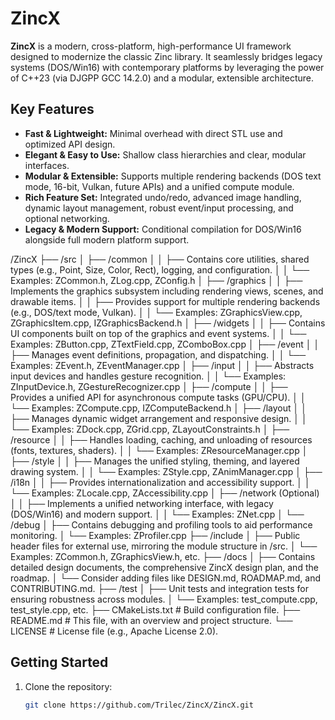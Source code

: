 # ZincX

**ZincX** is a modern, cross-platform, high-performance UI framework designed to modernize the classic Zinc library. It seamlessly bridges legacy systems (DOS/Win16) with contemporary platforms by leveraging the power of C++23 (via DJGPP GCC 14.2.0) and a modular, extensible architecture.

## Key Features
- **Fast & Lightweight:** Minimal overhead with direct STL use and optimized API design.
- **Elegant & Easy to Use:** Shallow class hierarchies and clear, modular interfaces.
- **Modular & Extensible:** Supports multiple rendering backends (DOS text mode, 16-bit, Vulkan, future APIs) and a unified compute module.
- **Rich Feature Set:** Integrated undo/redo, advanced image handling, dynamic layout management, robust event/input processing, and optional networking.
- **Legacy & Modern Support:** Conditional compilation for DOS/Win16 alongside full modern platform support.

/ZincX
├── /src
│   ├── /common
│   │   ├── Contains core utilities, shared types (e.g., Point, Size, Color, Rect), logging, and configuration.
│   │   └── Examples: ZCommon.h, ZLog.cpp, ZConfig.h
│   ├── /graphics
│   │   ├── Implements the graphics subsystem including rendering views, scenes, and drawable items.
│   │   ├── Provides support for multiple rendering backends (e.g., DOS/text mode, Vulkan).
│   │   └── Examples: ZGraphicsView.cpp, ZGraphicsItem.cpp, IZGraphicsBackend.h
│   ├── /widgets
│   │   ├── Contains UI components built on top of the graphics and event systems.
│   │   └── Examples: ZButton.cpp, ZTextField.cpp, ZComboBox.cpp
│   ├── /event
│   │   ├── Manages event definitions, propagation, and dispatching.
│   │   └── Examples: ZEvent.h, ZEventManager.cpp
│   ├── /input
│   │   ├── Abstracts input devices and handles gesture recognition.
│   │   └── Examples: ZInputDevice.h, ZGestureRecognizer.cpp
│   ├── /compute
│   │   ├── Provides a unified API for asynchronous compute tasks (GPU/CPU).
│   │   └── Examples: ZCompute.cpp, IZComputeBackend.h
│   ├── /layout
│   │   ├── Manages dynamic widget arrangement and responsive design.
│   │   └── Examples: ZDock.cpp, ZGrid.cpp, ZLayoutConstraints.h
│   ├── /resource
│   │   ├── Handles loading, caching, and unloading of resources (fonts, textures, shaders).
│   │   └── Examples: ZResourceManager.cpp
│   ├── /style
│   │   ├── Manages the unified styling, theming, and layered drawing system.
│   │   └── Examples: ZStyle.cpp, ZAnimManager.cpp
│   ├── /i18n
│   │   ├── Provides internationalization and accessibility support.
│   │   └── Examples: ZLocale.cpp, ZAccessibility.cpp
│   ├── /network (Optional)
│   │   ├── Implements a unified networking interface, with legacy (DOS/Win16) and modern support.
│   │   └── Examples: ZNet.cpp
│   └── /debug
│       ├── Contains debugging and profiling tools to aid performance monitoring.
│       └── Examples: ZProfiler.cpp
├── /include
│   ├── Public header files for external use, mirroring the module structure in /src.
│   └── Examples: ZCommon.h, ZGraphicsView.h, etc.
├── /docs
│   ├── Contains detailed design documents, the comprehensive ZincX design plan, and the roadmap.
│   └── Consider adding files like DESIGN.md, ROADMAP.md, and CONTRIBUTING.md.
├── /test
│   ├── Unit tests and integration tests for ensuring robustness across modules.
│   └── Examples: test_compute.cpp, test_style.cpp, etc.
├── CMakeLists.txt       # Build configuration file.
├── README.md            # This file, with an overview and project structure.
└── LICENSE              # License file (e.g., Apache License 2.0).



## Getting Started
1. Clone the repository:
   ```bash
   git clone https://github.com/Trilec/ZincX/ZincX.git
